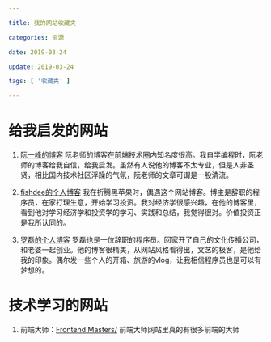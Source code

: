 ```yaml
---

title: 我的网站收藏夹

categories: 资源

date: 2019-03-24

update: 2019-03-24

tags: [ '收藏夹' ]

---
```


# 给我启发的网站

1. [阮一峰的博客](http://www.ruanyifeng.com/home.html)
阮老师的博客在前端技术圈内知名度很高。我自学编程时，阮老师的博客给我自信，给我启发。虽然有人说他的博客不太专业，但是人非圣贤，相比国内技术社区浮躁的气氛，阮老师的文章可谓是一股清流。

2. [fishdee的个人博客](https://fishedee.com/)
我在折腾黑苹果时，偶遇这个网站博客。博主是辞职的程序员，在家打理生意，开始学习投资。我对经济学很感兴趣，在他的博客里，看到他对学习经济学和投资学的学习、实践和总结，我觉得很对。价值投资正是我所认同的。

3. [罗磊的个人博客](https://luolei.org/)
罗磊也是一位辞职的程序员。回家开了自己的文化传播公司，和老婆一起创业。他的博客很精美，从网站风格看得出，文艺的极客，是他给我的印象。偶尔发一些个人的开箱、旅游的vlog，让我相信程序员也是可以有梦想的。


# 技术学习的网站
1. 前端大师：[Frontend Masters/](https://frontendmasters.com/)
前端大师网站里真的有很多前端的大师
<!--stackedit_data:
eyJoaXN0b3J5IjpbMTAwNjI2Nzc1Ml19
-->